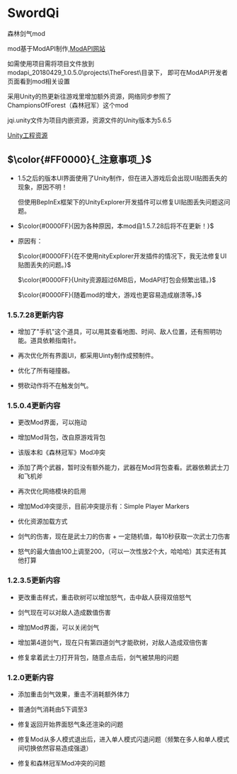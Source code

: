 # SwordQi

森林剑气mod

mod基于ModAPI制作,[ModAPI网站](https://modapi.survivetheforest.net/)

如需使用项目需将项目文件放到modapi_20180429_1.0.5.0\projects\TheForest\目录下， 即可在ModAPI开发者页面看到mod相关设置

采用Unity的热更新往游戏里增加额外资源，网络同步参照了
ChampionsOfForest（森林冠军）这个mod

jqi.unity文件为项目内嵌资源，资源文件的Unity版本为5.6.5

[Unity工程资源](https://pan.baidu.com/s/1yGMcGEWRQlCGmgIl-NmVuA?pwd=yuwj )

## $\color{#FF0000}{_注意事项_}$ 

- 1.5之后的版本UI界面使用了Unity制作，但在进入游戏后会出现UI贴图丢失的现象，原因不明！

  但使用BepInEx框架下的UnityExplorer开发插件可以修复UI贴图丢失问题这问题。

- $\color{#0000FF}{因为各种原因，本mod自1.5.7.28后将不在更新！}$

- 原因有：

  $\color{#0000FF}{在不使用nityExplorer开发插件的情况下，我无法修复UI贴图丢失的问题。}$ 

  $\color{#0000FF}{Unity资源超过6MB后，ModAPI打包会频繁出错。}$ 

  $\color{#0000FF}{随着mod的增大，游戏也更容易造成崩溃等。}$ 

### 1.5.7.28更新内容

- 增加了"手机"这个道具，可以用其查看地图、时间、敌人位置，还有照明功能。道具依赖指南针。

- 再次优化所有界面UI，都采用Uinty制作成预制件。

- 优化了所有碰撞器。

- 劈砍动作将不在触发剑气。

### 1.5.0.4更新内容

- 更改Mod界面，可以拖动

- 增加Mod背包，改自原游戏背包

- 该版本和《森林冠军》Mod冲突

- 添加了两个武器，暂时没有额外能力，武器在Mod背包查看。武器依赖武士刀和飞机斧

- 再次优化网络模块的启用

- 增加Mod冲突提示，目前冲突提示有：Simple Player Markers

- 优化资源加载方式

- 剑气的伤害，现在是武士刀的伤害 + 一定随机值，每10秒获取一次武士刀伤害

- 怒气的最大值由100上调至200，（可以一次性放2个大，哈哈哈）其实还有其他打算

### 1.2.3.5更新内容

- 更改重击样式，重击砍树可以增加怒气，击中敌人获得双倍怒气

- 剑气现在可以对敌人造成数值伤害

- 增加Mod界面，可以关闭剑气

- 增加第4道剑气，现在只有第四道剑气才能砍树，对敌人造成双倍伤害

- 修复拿着武士刀打开背包，随意点击后，剑气被禁用的问题


### 1.2.0更新内容

- 添加重击剑气效果，重击不消耗额外体力

- 普通剑气消耗由5下调至3

- 修复返回开始界面怒气条还渲染的问题

- 修复Mod从多人模式退出后，进入单人模式闪退问题（频繁在多人和单人模式间切换依然容易造成强退）

- 修复和森林冠军Mod冲突的问题
